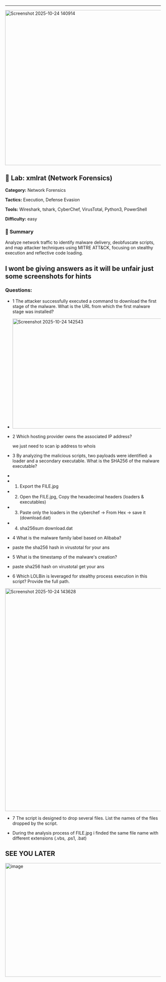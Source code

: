 ---
<img width="901" height="502" alt="Screenshot 2025-10-24 140914" src="https://github.com/user-attachments/assets/81aaa708-0c22-4997-a6d5-908e51f17e6e" />

## 🧩 Lab: xmlrat (Network Forensics)

**Category:** Network Forensics

**Tactics:** Execution, Defense Evasion  

**Tools:** Wireshark, tshark, CyberChef, VirusTotal, Python3, PowerShell  

**Difficulty:** easy

### 📘 Summary

Analyze network traffic to identify malware delivery, deobfuscate scripts, and map attacker techniques using MITRE ATT&CK, focusing on stealthy execution and reflective code loading.

## I wont be giving answers as it will be unfair just some screenshots for hints

### Questions:

- 1 The attacker successfully executed a command to download the first stage of the malware. What is the URL from which the first malware stage was installed?

- <img width="1789" height="356" alt="Screenshot 2025-10-24 142543" src="https://github.com/user-attachments/assets/4bd69e48-9178-48ca-86e3-20c08c507e63" />



- 2 Which hosting provider owns the associated IP address?
 
  we just need to scan ip address to whois

- 3 By analyzing the malicious scripts, two payloads were identified: a loader and a secondary executable. What is the SHA256 of the malware executable?
- 
- 1. Export the FILE.jpg
- 2. Open the FILE.jpg, Copy the hexadecimal headers (loaders & executables)
- 3. Paste only the loaders in the cyberchef -> From Hex -> save it (download.dat)
- 4. sha256sum download.dat


- 4 What is the malware family label based on Alibaba?
- paste the sha256 hash in virustotal for your ans


- 5 What is the timestamp of the malware's creation?
- paste sha256 hash on virustotal get your ans


- 6  Which LOLBin is leveraged for stealthy process execution in this script? Provide the full path.

<img width="955" height="721" alt="Screenshot 2025-10-24 143628" src="https://github.com/user-attachments/assets/73732fb2-a8e8-4746-b53a-a556641da8a9" />



- 7 The script is designed to drop several files. List the names of the files dropped by the script.
  
- During the analysis process of FILE.jpg i finded the same file name with different extensions (.vbs, .ps1, .bat)




## SEE YOU LATER 
<img width="531" height="368" alt="image" src="https://github.com/user-attachments/assets/ad8676a8-85ae-4ce1-8dc2-96b4cbdf45f8" />



